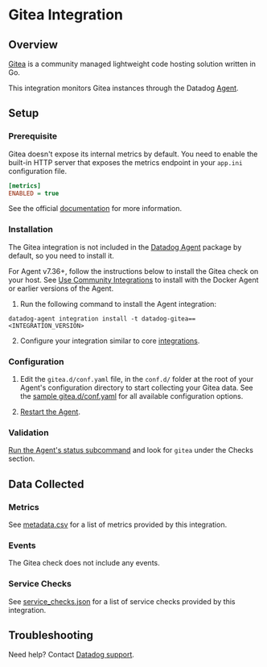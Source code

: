 # Gitea Integration

## Overview

[Gitea][1] is a community managed lightweight code hosting solution written in Go.

This integration monitors Gitea instances through the Datadog [Agent][2].

## Setup

### Prerequisite

Gitea doesn't expose its internal metrics by default. You need to enable the built-in HTTP server that exposes the metrics endpoint in your `app.ini` configuration file.

```ini
[metrics]
ENABLED = true
```

See the official [documentation][3] for more information.

### Installation

The Gitea integration is not included in the [Datadog Agent][4] package by default, so you need to install it.

For Agent v7.36+, follow the instructions below to install the Gitea check on your host. See [Use Community Integrations][5] to install with the Docker Agent or earlier versions of the Agent.

1. Run the following command to install the Agent integration:

```shell
datadog-agent integration install -t datadog-gitea==<INTEGRATION_VERSION>
```

2. Configure your integration similar to core [integrations][6].

### Configuration

1. Edit the `gitea.d/conf.yaml` file, in the `conf.d/` folder at the root of your Agent's configuration directory to start collecting your Gitea data. See the [sample gitea.d/conf.yaml][7] for all available configuration options.

2. [Restart the Agent][8].

### Validation

[Run the Agent's status subcommand][9] and look for `gitea` under the Checks section.

## Data Collected

### Metrics

See [metadata.csv][10] for a list of metrics provided by this integration.

### Events

The Gitea check does not include any events.

### Service Checks

See [service_checks.json][11] for a list of service checks provided by this integration.

## Troubleshooting

Need help? Contact [Datadog support][12].

[1]: https://docs.gitea.io/en-us/ 
[2]: https://docs.datadoghq.com/agent/
[3]: https://docs.gitea.io/en-us/
[4]: https://app.datadoghq.com/account/settings#agent
[5]: https://docs.datadoghq.com/agent/guide/use-community-integrations/
[6]: https://docs.datadoghq.com/getting_started/integrations/
[7]: https://github.com/DataDog/integrations-extras/blob/master/gitea/datadog_checks/gitea/data/conf.yaml.example
[8]: https://docs.datadoghq.com/agent/guide/agent-commands/#start-stop-and-restart-the-agent
[9]: https://docs.datadoghq.com/agent/guide/agent-commands/#agent-status-and-information
[10]: https://github.com/DataDog/integrations-extras/blob/master/gitea/metadata.csv
[11]: https://github.com/DataDog/integrations-extras/blob/master/gitea/assets/service_checks.json
[12]: https://docs.datadoghq.com/help/

